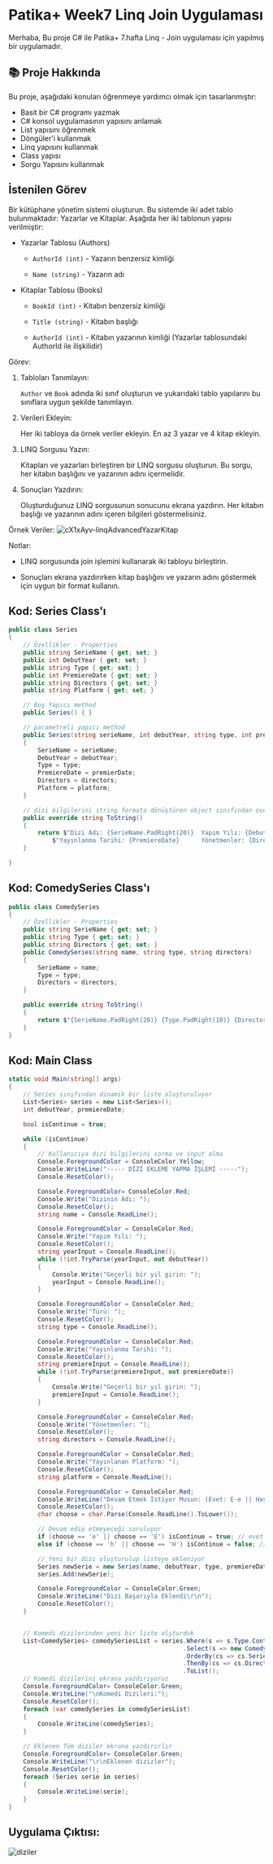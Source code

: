# Patika+ Week7 Linq Join Uygulaması
Merhaba,
Bu proje C# ile Patika+ 7.hafta Linq - Join uygulaması için yapılmış bir uygulamadır.

## 📚 Proje Hakkında
Bu proje, aşağıdaki konuları öğrenmeye yardımcı olmak için tasarlanmıştır:
- Basit bir C# programı yazmak
- C# konsol uygulamasının yapısını anlamak
- List yapısını öğrenmek
- Döngüler'i kullanmak
- Linq yapısını kullanmak
- Class yapısı
- Sorgu Yapısını kullanmak


## İstenilen Görev
Bir kütüphane yönetim sistemi oluşturun. Bu sistemde iki adet tablo bulunmaktadır: Yazarlar ve Kitaplar. Aşağıda her iki tablonun yapısı verilmiştir:

 - Yazarlar Tablosu (Authors)

   - `AuthorId (int)` - Yazarın benzersiz kimliği

   - `Name (string)`  - Yazarın adı

 - Kitaplar Tablosu (Books)

   - `BookId (int)`   - Kitabın benzersiz kimliği

   - `Title (string)` - Kitabın başlığı

   - `AuthorId (int)` - Kitabın yazarının kimliği (Yazarlar tablosundaki AuthorId ile ilişkilidir)

Görev:

1. Tabloları Tanımlayın:

   `Author` ve `Book` adında iki sınıf oluşturun ve yukarıdaki tablo yapılarını bu sınıflara uygun şekilde tanımlayın.

2. Verileri Ekleyin:

   Her iki tabloya da örnek veriler ekleyin. En az 3 yazar ve 4 kitap ekleyin.

3. LINQ Sorgusu Yazın:

   Kitapları ve yazarları birleştiren bir LINQ sorgusu oluşturun. Bu sorgu, her kitabın başlığını ve yazarının adını içermelidir.

4. Sonuçları Yazdırın:

   Oluşturduğunuz LINQ sorgusunun sonucunu ekrana yazdırın. Her kitabın başlığı ve yazarının adını içeren bilgileri göstermelisiniz.

Örnek Veriler:
![cX1xAyv-linqAdvancedYazarKitap](https://github.com/user-attachments/assets/8149477f-ab9f-4d74-afa0-7a0fe80499af)

Notlar:

 - LINQ sorgusunda join işlemini kullanarak iki tabloyu birleştirin.

 - Sonuçları ekrana yazdırırken kitap başlığını ve yazarın adını göstermek için uygun bir format kullanın.



## Kod: Series Class'ı
```csharp
public class Series
{
    // Özellikler - Properties
    public string SerieName { get; set; }
    public int DebutYear { get; set; }
    public string Type { get; set; }
    public int PremiereDate { get; set; }
    public string Directors { get; set; }
    public string Platform { get; set; }

    // Boş Yapıcı method
    public Series() { }

    // parametreli yapıcı method
    public Series(string serieName, int debutYear, string type, int premierDate, string directors, string platform)
    {
        SerieName = serieName;
        DebutYear = debutYear;
        Type = type;
        PremiereDate = premierDate;
        Directors = directors;
        Platform = platform;
    }

    // dizi bilgilerini string formata dönüştüren object sınıfından override edilen ToString methodu
    public override string ToString()
    {
        return $"Dizi Adı: {SerieName.PadRight(20)}  Yapım Yılı: {DebutYear}     Türü: {Type.PadRight(10)} " +
            $"Yayınlanma Tarihi: {PremiereDate}      Yönetmenler: {Directors.PadRight(10)} Platform: {Platform}  ";
    }

}
```

## Kod: ComedySeries Class'ı

```csharp
public class ComedySeries 
{
    // Özellikler - Properties
    public string SerieName { get; set; }
    public string Type { get; set; }
    public string Directors { get; set; }
    public ComedySeries(string name, string type, string directors)
    {
        SerieName = name;
        Type = type;
        Directors = directors;
    }

    public override string ToString()
    {
        return $"{SerieName.PadRight(20)} {Type.PadRight(10)} {Directors}";
    }
}
```

## Kod: Main Class

```csharp
static void Main(string[] args)
{
    // Series sınıfından dinamik bir liste oluşturuluyor
    List<Series> series = new List<Series>();
    int debutYear, premiereDate;

    bool isContinue = true;

    while (isContinue)
    {
        // Kullanıcıya dizi bilgilerini sorma ve input alma
        Console.ForegroundColor = ConsoleColor.Yellow;
        Console.WriteLine("----- DİZİ EKLEME YAPMA İŞLEMİ -----");
        Console.ResetColor();

        Console.ForegroundColor= ConsoleColor.Red;
        Console.Write("Dizinin Adı: ");
        Console.ResetColor();
        string name = Console.ReadLine();

        Console.ForegroundColor = ConsoleColor.Red;
        Console.Write("Yapım Yılı: ");
        Console.ResetColor();
        string yearInput = Console.ReadLine();
        while (!int.TryParse(yearInput, out debutYear))
        {
            Console.Write("Geçerli bir yıl girin: ");
            yearInput = Console.ReadLine();
        }

        Console.ForegroundColor = ConsoleColor.Red;
        Console.Write("Türü: ");
        Console.ResetColor();
        string type = Console.ReadLine();

        Console.ForegroundColor = ConsoleColor.Red;
        Console.Write("Yayınlanma Tarihi: ");
        Console.ResetColor();
        string premiereInput = Console.ReadLine();
        while (!int.TryParse(premiereInput, out premiereDate))
        {
            Console.Write("Geçerli bir yıl girin: ");
            premiereInput = Console.ReadLine();
        }

        Console.ForegroundColor = ConsoleColor.Red;
        Console.Write("Yönetmenler: ");
        Console.ResetColor();
        string directors = Console.ReadLine();

        Console.ForegroundColor = ConsoleColor.Red;
        Console.Write("Yayınlanan Platform: ");
        Console.ResetColor();
        string platform = Console.ReadLine();

        Console.ForegroundColor = ConsoleColor.Red;
        Console.WriteLine("Devam Etmek İstiyor Musun: (Evet: E-e || Hayır: H-h)");
        Console.ResetColor();
        char choose = char.Parse(Console.ReadLine().ToLower());

        // Devam edip etmeyeceği soruluyor
        if (choose == 'e' || choose == 'E') isContinue = true; // evet derse yeni dizi eklemek için döngü başına döner
        else if (choose == 'h' || choose == 'H') isContinue = false; // hayır derse döngü biter

        // Yeni bir dizi oluşturulup listeye ekleniyor
        Series newSerie = new Series(name, debutYear, type, premiereDate, directors, platform);
        series.Add(newSerie);

        Console.ForegroundColor = ConsoleColor.Green;
        Console.WriteLine("Dizi Başarıyla Eklendi\r\n");
        Console.ResetColor();
    }


    // Komedi dizilerinden yeni bir liste olşturduk
    List<ComedySeries> comedySeriesList = series.Where(s => s.Type.Contains("Komedi"))
                                                .Select(s => new ComedySeries(s.SerieName, s.Type, s.Directors))
                                                .OrderBy(cs => cs.SerieName)
                                                .ThenBy(cs => cs.Directors)
                                                .ToList();
    // Komedi dizilerini ekrana yazdırıyoruz
    Console.ForegroundColor= ConsoleColor.Green;
    Console.WriteLine("\nKomedi Dizileri:");
    Console.ResetColor();
    foreach (var comedySeries in comedySeriesList)
    {
        Console.WriteLine(comedySeries);
    }

    // Eklenen Tüm diziler ekrana yazdırırlır
    Console.ForegroundColor= ConsoleColor.Green;
    Console.WriteLine("\r\nEklenen dizizler");
    Console.ResetColor();
    foreach (Series serie in series)
    {
        Console.WriteLine(serie);
    }
}
```

## Uygulama Çıktısı: 
![diziler](https://github.com/user-attachments/assets/69a4f8a9-01bd-4ee5-9b29-9a79abf61c10)





